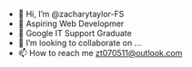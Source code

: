 - 👋 Hi, I’m @zacharytaylor-FS
- 👀 Aspiring Web Developmer
- 🌱 Google IT Support Graduate 
- 💞️ I’m looking to collaborate on ...
- 📫 How to reach me zt070511@outlook.com

<!---
zt212282/zt212282 is a ✨ special ✨ repository because its `README.md` (this file) appears on your GitHub profile.
You can click the Preview link to take a look at your changes.
--->
